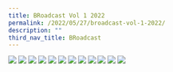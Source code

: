 ```yaml
---
title: BRoadcast Vol 1 2022
permalink: /2022/05/27/broadcast-vol-1-2022/
description: ""
third_nav_title: BRoadcast
---
```

<img src="/images/0001-scaled%20(1).jpg">
<img src="/images/0002-scaled%20(1).jpg">
<img src="/images/0003-scaled%20(1).jpg">
<img src="/images/0004-scaled%20(1).jpg">
<img src="/images/0005-scaled%20(1).jpg">
<img src="/images/0006-scaled%20(1).jpg">
<img src="/images/0007-scaled%20(1).jpg">
<img src="/images/0008-scaled%20(1).jpg">
<img src="/images/0009-scaled%20(1).jpg">
<img src="/images/0010-scaled.jpg">
<img src="/images/0011-scaled.jpg">
<img src="/images/0012-scaled.jpg">
